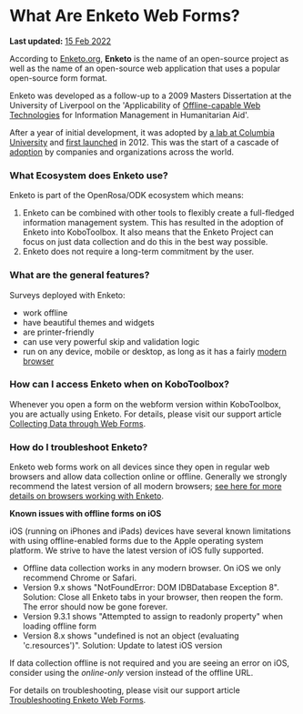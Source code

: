 # What Are Enketo Web Forms?
**Last updated:** <a href="https://github.com/kobotoolbox/docs/blob/511ea4cb3c698a4b45e7c2b4efd1af4e356e811f/source/enketo.md" class="reference">15 Feb 2022</a>

According to [Enketo.org](https://enketo.org), **Enketo** is the name of an
open-source project as well as the name of an open-source web application that
uses a popular open-source form format.

Enketo was developed as a follow-up to a 2009 Masters Dissertation at the
University of Liverpool on the 'Applicability of
[Offline-capable Web Technologies](https://blog.enketo.org/offline-capable-web-applications/)
for Information Management in Humanitarian Aid'.

After a year of initial development, it was adopted by
[a lab at Columbia University](https://qsel.columbia.edu/products-tools/) and
[first launched](https://blog.enketo.org/enketo-is-now-open-source-and-will-be-used-in-formhub/)
in 2012. This was the start of a cascade of
[adoption](https://enketo.org/about/adoption/) by companies and organizations
across the world.

### What Ecosystem does Enketo use?

Enketo is part of the OpenRosa/ODK ecosystem which means:

1. Enketo can be combined with other tools to flexibly create a full-fledged
   information management system. This has resulted in the adoption of Enketo
   into KoboToolbox. It also means that the Enketo Project can focus on just
   data collection and do this in the best way possible.
2. Enketo does not require a long-term commitment by the user.

### What are the general features?

Surveys deployed with Enketo:

-   work offline
-   have beautiful themes and widgets
-   are printer-friendly
-   can use very powerful skip and validation logic
-   run on any device, mobile or desktop, as long as it has a fairly
    [modern browser](https://enke.to/modern-browsers)

### How can I access Enketo when on KoboToolbox?

Whenever you open a form on the webform version within KoboToolbox, you are
actually using Enketo. For details, please visit our support article
[Collecting Data through Web Forms](data_through_webforms.md).

### How do I troubleshoot Enketo?

Enketo web forms work on all devices since they open in regular web browsers and
allow data collection online or offline. Generally we strongly recommend the
latest version of all modern browsers;
[see here for more details on browsers working with Enketo](https://enketo.org/faq/#browsers).

**Known issues with offline forms on iOS**

iOS (running on iPhones and iPads) devices have several known limitations with
using offline-enabled forms due to the Apple operating system platform. We
strive to have the latest version of iOS fully supported.

-   Offline data collection works in any modern browser. On iOS we only
    recommend Chrome or Safari.
-   Version 9.x shows "NotFoundError: DOM IDBDatabase Exception 8". Solution:
    Close all Enketo tabs in your browser, then reopen the form. The error
    should now be gone forever.
-   Version 9.3.1 shows "Attempted to assign to readonly property" when loading
    offline form
-   Version 8.x shows "undefined is not an object (evaluating 'c.resources')".
    Solution: Update to latest iOS version

If data collection offline is not required and you are seeing an error on iOS,
consider using the _online-only_ version instead of the offline URL.

For details on troubleshooting, please visit our support article
[Troubleshooting Enketo Web Forms](troubleshooting_webforms.md).
